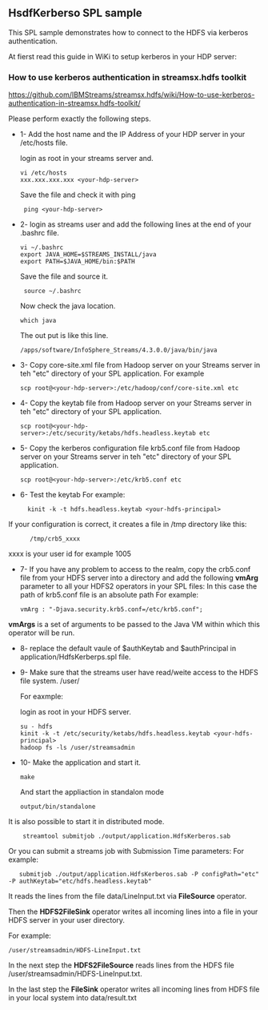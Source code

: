 ## HsdfKerberso SPL sample 

This SPL sample demonstrates how to connect to the HDFS via kerberos authentication.

At fierst read this guide in WiKi to setup kerberos in your HDP server:

### How to use kerberos authentication in streamsx.hdfs toolkit
 
https://github.com/IBMStreams/streamsx.hdfs/wiki/How-to-use-kerberos-authentication-in-streamsx.hdfs-toolkit/

Please perform exactly the following steps.

   
   - 1- Add the host name and the IP Address of your HDP server in your /etc/hosts file.
   
     login as root in your streams server and.

         vi /etc/hosts
         xxx.xxx.xxx.xxx <your-hdp-server>
     
     Save the file and check it with ping
     
          ping <your-hdp-server>

   - 2- login as streams user and add the following lines at the end of your .bashrc file.
   
         vi ~/.bashrc
         export JAVA_HOME=$STREAMS_INSTALL/java
         export PATH=$JAVA_HOME/bin:$PATH

      Save the file and source it.

          source ~/.bashrc

      Now check the java location.

         which java


       The out put is like this line.

         /apps/software/InfoSphere_Streams/4.3.0.0/java/bin/java


   - 3- Copy core-site.xml file from Hadoop server on your Streams server in teh "etc" directory of your SPL application.
     For example 
     
         scp root@<your-hdp-server>:/etc/hadoop/conf/core-site.xml etc

   - 4- Copy the keytab file from Hadoop server on your Streams server in teh "etc" directory of your SPL application.

         scp root@<your-hdp-server>:/etc/security/ketabs/hdfs.headless.keytab etc

   - 5- Copy the kerberos configuration file krb5.conf file from Hadoop server on your Streams server in teh "etc" directory of your SPL application.

         scp root@<your-hdp-server>:/etc/krb5.conf etc


   - 6- Test the keytab
    For example:

           kinit -k -t hdfs.headless.keytab <your-hdfs-principal>
    
   If your configuration is correct, it creates a file in /tmp directory like this:

          /tmp/crb5_xxxx
          
  xxxx is your user id for example 1005  


   - 7- If you have any problem to access to the realm, copy the crb5.conf file from your HDFS server into a directory and add the following **vmArg** parameter to all your HDFS2 operators in your SPL files:
In this case the path of krb5.conf file is an absolute path 
   For example: 

         vmArg : "-Djava.security.krb5.conf=/etc/krb5.conf";

   **vmArgs** is a set of arguments to be passed to the Java VM within which this operator will be run.

   - 8-  replace the default vaule of $authKeytab and $authPrincipal in application/HdfsKerberps.spl file.
   
   - 9-  Make sure that the streams user have read/weite access to the HDFS file system. /user/<your-username>
 
     For eaxmple:
     
     login as root in your HDFS server.
    
     
         su - hdfs
         kinit -k -t /etc/security/ketabs/hdfs.headless.keytab <your-hdfs-principal>
         hadoop fs -ls /user/streamsadmin  

   - 10- Make the application and start it.

         make

     And start the appliaction in standalon mode

         output/bin/standalone

  It is also possible to start it in distributed mode.
  
        streamtool submitjob ./output/application.HdfsKerberos.sab
        
  Or you can submit a streams job with Submission Time parameters:
  For example:

       submitjob ./output/application.HdfsKerberos.sab -P configPath="etc" -P authKeytab="etc/hdfs.headless.keytab"


It reads the lines from the file data/LineInput.txt via **FileSource** operator.

Then the **HDFS2FileSink** operator writes all incoming lines into a file in your HDFS server in your user directory.

For example: 
    
    /user/streamsadmin/HDFS-LineInput.txt

In the next step the **HDFS2FileSource** reads lines from the HDFS file  /user/streamsadmin/HDFS-LineInput.txt.

In the last step the **FileSink** operator writes all incoming lines from HDFS file in your local system into data/result.txt

